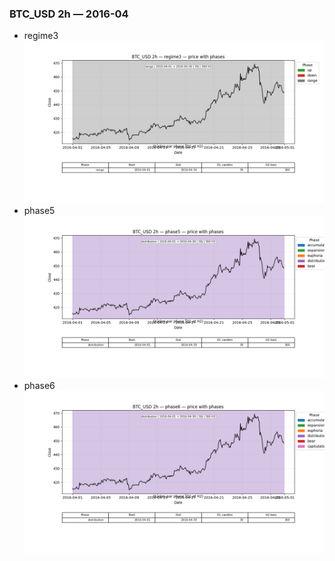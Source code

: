 ### BTC_USD 2h — 2016-04

- regime3
![BTC_USD_2h_regime3_2016-04_phase_price.png](outputs/fourier/phase_monthly/BTC_USD/2h/2016/2016-04/BTC_USD_2h_regime3_2016-04_phase_price.png)
- phase5
![BTC_USD_2h_phase5_2016-04_phase_price.png](outputs/fourier/phase_monthly/BTC_USD/2h/2016/2016-04/BTC_USD_2h_phase5_2016-04_phase_price.png)
- phase6
![BTC_USD_2h_phase6_2016-04_phase_price.png](outputs/fourier/phase_monthly/BTC_USD/2h/2016/2016-04/BTC_USD_2h_phase6_2016-04_phase_price.png)